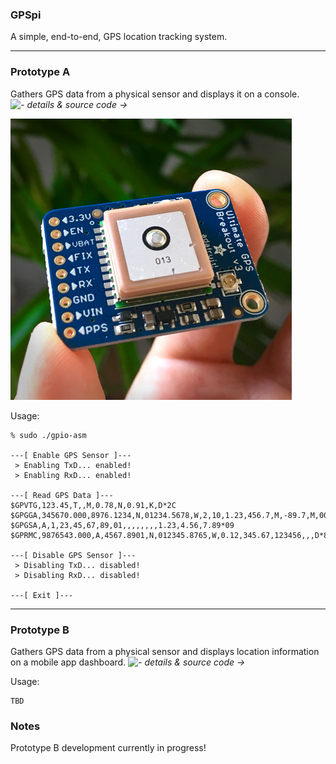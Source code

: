 ### GPSpi
A simple, end-to-end, GPS location tracking system.

---

### Prototype A
Gathers GPS data from a physical sensor and displays it on a console.</br>
*![- details & source code →](src/prototype_a/)*

![MT3339 GPS Sensor](img/IMG_2563-450px.jpg)

Usage:
~~~
% sudo ./gpio-asm

---[ Enable GPS Sensor ]---
 > Enabling TxD... enabled!
 > Enabling RxD... enabled!

---[ Read GPS Data ]---
$GPVTG,123.45,T,,M,0.78,N,0.91,K,D*2C
$GPGGA,345670.000,8976.1234,N,01234.5678,W,2,10,1.23,456.7,M,-89.7,M,0000,0000*89
$GPGSA,A,1,23,45,67,89,01,,,,,,,,1.23,4.56,7.89*09
$GPRMC,9876543.000,A,4567.8901,N,012345.8765,W,0.12,345.67,123456,,,D*88

---[ Disable GPS Sensor ]---
 > Disabling TxD... disabled!
 > Disabling RxD... disabled!

---[ Exit ]---
~~~

---

### Prototype B
Gathers GPS data from a physical sensor and displays location information on a mobile app dashboard.
*![- details & source code →](src/prototype_b/)*

Usage:
~~~
TBD
~~~

### Notes
Prototype B development currently in progress!</br>
